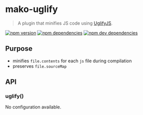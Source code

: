 # mako-uglify

> A plugin that minifies JS code using [UglifyJS][uglify].

[![npm version][npm-badge]][npm]
[![npm dependencies][david-badge]][david]
[![npm dev dependencies][david-dev-badge]][david-dev]

## Purpose

 - minifies `file.contents` for each `js` file during compilation
 - preserves `file.sourceMap`

## API

### uglify()

No configuration available.


[david-badge]: https://img.shields.io/david/makojs/uglify.svg
[david-dev-badge]: https://img.shields.io/david/dev/makojs/uglify.svg
[david-dev]: https://david-dm.org/makojs/uglify#info=devDependencies
[david]: https://david-dm.org/makojs/uglify
[npm-badge]: https://img.shields.io/npm/v/mako-uglify.svg
[npm]: https://www.npmjs.com/package/mako-uglify
[uglify]: http://lisperator.net/uglifyjs/
